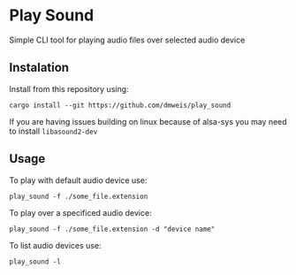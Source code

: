 # Play Sound

Simple CLI tool for playing audio files over selected audio device


## Instalation

Install from this repository using:

``` console
cargo install --git https://github.com/dmweis/play_sound
```

If you are having issues building on linux because of alsa-sys you may need to install `libasound2-dev`

## Usage

To play with default audio device use:

``` console
play_sound -f ./some_file.extension
```

To play over a specificed audio device:

``` console
play_sound -f ./some_file.extension -d "device name"
```

To list audio devices use:

``` console
play_sound -l
```
